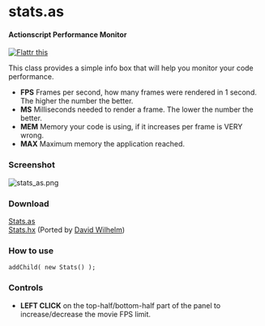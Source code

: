stats.as
========

#### Actionscript Performance Monitor ####

[![Flattr this](http://api.flattr.com/button/button-compact-static-100x17.png)](http://flattr.com/thing/20491/stats-as)

This class provides a simple info box that will help you monitor your code performance.

* **FPS** Frames per second, how many frames were rendered in 1 second. The higher the number the better.
* **MS** Milliseconds needed to render a frame. The lower the number the better.
* **MEM** Memory your code is using, if it increases per frame is VERY wrong.
* **MAX** Maximum memory the application reached.

### Screenshot ###

![stats_as.png](http://github.com/mrdoob/stats.as/raw/master/assets/stats_as.png)

### Download ###

[Stats.as](http://github.com/mrdoob/stats.as/raw/master/src/net/hires/debug/Stats.as)  
[Stats.hx](http://github.com/mrdoob/stats.as/raw/master/src/net/hires/debug/Stats.hx) (Ported by [David Wilhelm](http://github.com/bigfish))

### How to use ###

	addChild( new Stats() );

### Controls ###

* **LEFT CLICK** on the top-half/bottom-half part of the panel to increase/decrease the movie FPS limit.
